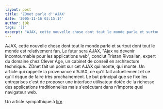 ```yaml
---
layout: post
title: 'ZDnet parle d''AJAX'
date: '2005-11-16 03:15:14'
author: j0k
tags: '[]'
excerpt: "AJAX, cette nouvelle chose dont tout le monde parle et surtout dont tout le monde est relativement fan. Le futur sera AJAX, \"Ajax va devenir incontournable pour les applications web\", conclut Tristan Rivoallan, expert du domaine chez Clever Age, un cabinet de conseil en architecture technique..     \nZDnet fait un point sur cet AJAX qui monte, qui monte. Un      …"
---
```


AJAX, cette nouvelle chose dont tout le monde parle et surtout dont tout le monde est relativement fan. Le futur sera AJAX, "Ajax va devenir incontournable pour les applications web", conclut Tristan Rivoallan, expert du domaine chez Clever Age, un cabinet de conseil en architecture technique..
ZDnet fait un point sur cet AJAX qui monte, qui monte. Un article qui rappelle la provenance d'AJAX, ce qu'il fait actuellement et ce qu'il risque de faire très prochainement. Le but principal que se fixe les entreprises c'est de proposer une interface utilisateur dotée de la richesse des applications traditionnelles mais s'exécutant dans n'importe quel navigateur web.

Un article sympathique à [lire](http://www.zdnet.fr/entreprise/service-informatique/poste-client/0,50007192,39286339,00.htm).
